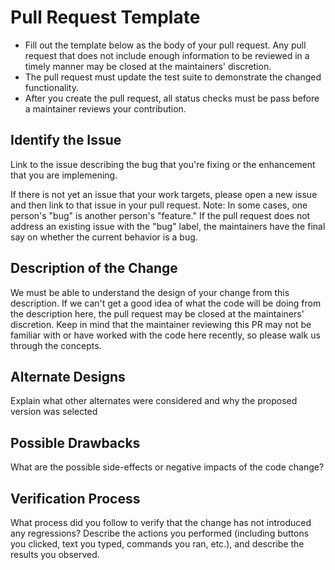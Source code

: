 # Pull Request Template

- Fill out the template below as the body of your pull request. Any pull request that does not include enough information to be reviewed in a timely manner may be closed at the maintainers' discretion.
- The pull request must update the test suite to demonstrate the changed functionality.
- After you create the pull request, all status checks must be pass before a maintainer reviews your contribution.

## Identify the Issue

Link to the issue describing the bug that you're fixing or the enhancement that you are implemening.

If there is not yet an issue that your work targets, please open a new issue and then link to that issue in your pull request.
Note: In some cases, one person's "bug" is another person's "feature." If the pull request does not address an existing issue with the "bug" label, the maintainers have the final say on whether the current behavior is a bug.

## Description of the Change

We must be able to understand the design of your change from this description. If we can't get a good idea of what the code will be doing from the description here, the pull request may be closed at the maintainers' discretion. Keep in mind that the maintainer reviewing this PR may not be familiar with or have worked with the code here recently, so please walk us through the concepts.

## Alternate Designs

Explain what other alternates were considered and why the proposed version was selected

## Possible Drawbacks

What are the possible side-effects or negative impacts of the code change?

## Verification Process

What process did you follow to verify that the change has not introduced any regressions? Describe the actions you performed (including buttons you clicked, text you typed, commands you ran, etc.), and describe the results you observed.
